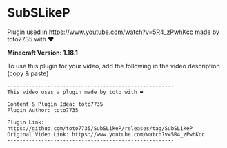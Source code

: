 # SubSLikeP

Plugin used in https://www.youtube.com/watch?v=5R4_zPwhKcc made by toto7735 with ❤

**Minecraft Version: 1.18.1**

To use this plugin for your video, add the following in the video description (copy & paste)

```
------------------------------------------------------
This video uses a plugin made by toto with ❤

Content & Plugin Idea: toto7735
Plugin Author: toto7735

Plugin Link: https://github.com/toto7735/SubSLikeP/releases/tag/SubSLikeP
Original Video Link: https://www.youtube.com/watch?v=5R4_zPwhKcc
------------------------------------------------------
```
